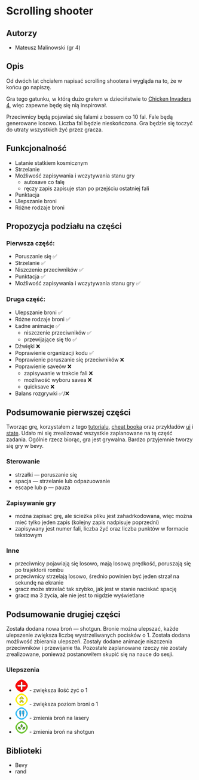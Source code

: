 # Scrolling shooter

## Autorzy
- Mateusz Malinowski (gr 4)

## Opis
Od dwóch lat chciałem napisać scrolling shootera i wygląda na to, że w końcu go napiszę.

Gra tego gatunku, w którą dużo grałem w dzieciństwie to
[Chicken Invaders 4](https://www.youtube.com/watch?v=BjIFXQgty3k), więc zapewne będę się nią inspirował.

Przeciwnicy będą pojawiać się falami z bossem co 10 fal. Fale będą generowane losowo. Liczba fal będzie
nieskończona. Gra będzie się toczyć do utraty wszystkich żyć przez gracza.

## Funkcjonalność
- Latanie statkiem kosmicznym
- Strzelanie
- Możliwość zapisywania i wczytywania stanu gry
  - autosave co falę
  - ręczy zapis zapisuje stan po przejściu ostatniej fali
- Punktacja
- Ulepszanie broni
- Różne rodzaje broni

## Propozycja podziału na części
### Pierwsza część:
- Poruszanie się ✅
- Strzelanie ✅
- Niszczenie przeciwników ✅
- Punktacja ✅
- Możliwość zapisywania i wczytywania stanu gry ✅

### Druga część:
- Ulepszanie broni ✅
- Różne rodzaje broni ✅
- Ładne animacje ✅
  - niszczenie przeciwników ✅
  - przewijające się tło ✅
- Dźwięki ❌
- Poprawienie organizacji kodu ✅
- Poprawienie poruszanie się przeciwników ❌
- Poprawienie saveów ❌
  - zapisywanie w trakcie fali ❌
  - możliwość wyboru savea ❌
  - quicksave ❌
- Balans rozgrywki ✅/❌

## Podsumowanie pierwszej części
Tworząc grę, korzystałem z tego [tutorialu](https://www.youtube.com/watch?v=j7qHwb7geIM),
[cheat booka](https://bevy-cheatbook.github.io/introduction.html) oraz przykładów
[ui](https://bevyengine.org/examples/ui/ui/) i
[state](https://github.com/bevyengine/bevy/blob/v0.7.0/examples/ecs/state.rs). Udało mi się zrealizować wszystkie
zaplanowane na tę część zadania. Ogólnie rzecz biorąc, gra jest grywalna. Bardzo przyjemnie tworzy się gry w bevy.

### Sterowanie
- strzałki — poruszanie się
- spacja — strzelanie lub odpazuowanie
- escape lub p — pauza

### Zapisywanie gry
- można zapisać grę, ale ścieżka pliku jest zahadrkodowana, więc można mieć tylko jeden zapis (kolejny zapis nadpisuje
poprzedni)
- zapisywany jest numer fali, liczba żyć oraz liczba punktów w formacie tekstowym

### Inne
- przeciwnicy pojawiają się losowo, mają losową prędkość, poruszają się po trajektorii rombu
- przeciwnicy strzelają losowo, średnio powinien być jeden strzał na sekundę na ekranie 
- gracz może strzelać tak szybko, jak jest w stanie naciskać spację
- gracz ma 3 życia, ale nie jest to nigdzie wyświetlane

## Podsumowanie drugiej części
Została dodana nowa broń — shotgun. Bronie można ulepszać, każde ulepszenie zwiększa liczbę wystrzeliwanych
pocisków o 1. Została dodana możliwość zbierania ulepszeń. Zostały dodane animacje niszczenia przeciwników
i przewijanie tła. Pozostałe zaplanowane rzeczy nie zostały zrealizowane, ponieważ postanowiłem skupić się
na nauce do sesji.

### Ulepszenia
- ![hp](/assets/hp.png) - zwiększa ilość żyć o 1
- ![power_up](/assets/power_up.png) - zwiększa poziom broni o 1
- ![blue_weapon](/assets/blue_weapon.png) - zmienia broń na lasery
- ![green_weapon](/assets/green_weapon.png) - zmienia broń na shotgun

## Biblioteki
- Bevy
- rand
